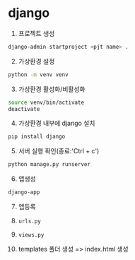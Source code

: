 # django

1. 프로젝트 생성
```bash
django-admin startproject <pjt name> .
```

2. 가상환경 설정
```bash
python -m venv venv
```

3. 가상환경 활성화/비활성화
```bash
source venv/bin/activate
deactivate
```

4. 가상환경 내부에 django 설치
```bash
pip install django
```

5. 서버 실행 확인(종료:'Ctrl + c')
```bash
python manage.py runserver
```

6. 앱생성
```bash
django-app
```

7. 앱등록


8. `urls.py`

9. `views.py`

10. templates 폴더 생성 => index.html 생성